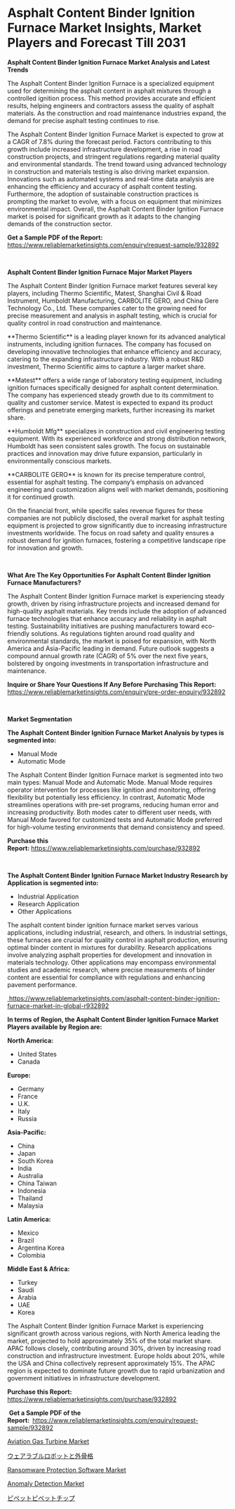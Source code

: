 <p><h1>Asphalt Content Binder Ignition Furnace Market Insights, Market Players and Forecast Till 2031</h1></p><p><strong>Asphalt Content Binder Ignition Furnace Market Analysis and Latest Trends</strong></p>
<p><p>The Asphalt Content Binder Ignition Furnace is a specialized equipment used for determining the asphalt content in asphalt mixtures through a controlled ignition process. This method provides accurate and efficient results, helping engineers and contractors assess the quality of asphalt materials. As the construction and road maintenance industries expand, the demand for precise asphalt testing continues to rise.</p><p>The Asphalt Content Binder Ignition Furnace Market is expected to grow at a CAGR of 7.8% during the forecast period. Factors contributing to this growth include increased infrastructure development, a rise in road construction projects, and stringent regulations regarding material quality and environmental standards. The trend toward using advanced technology in construction and materials testing is also driving market expansion. Innovations such as automated systems and real-time data analysis are enhancing the efficiency and accuracy of asphalt content testing. Furthermore, the adoption of sustainable construction practices is prompting the market to evolve, with a focus on equipment that minimizes environmental impact. Overall, the Asphalt Content Binder Ignition Furnace market is poised for significant growth as it adapts to the changing demands of the construction sector.</p></p>
<p><strong>Get a Sample PDF of the Report:&nbsp;</strong> <a href="https://www.reliablemarketinsights.com/enquiry/request-sample/932892">https://www.reliablemarketinsights.com/enquiry/request-sample/932892</a></p>
<p>&nbsp;</p>
<p><strong>Asphalt Content Binder Ignition Furnace Major Market Players</strong></p>
<p><p>The Asphalt Content Binder Ignition Furnace market features several key players, including Thermo Scientific, Matest, Shanghai Civil & Road Instrument, Humboldt Manufacturing, CARBOLITE GERO, and China Gere Technology Co., Ltd. These companies cater to the growing need for precise measurement and analysis in asphalt testing, which is crucial for quality control in road construction and maintenance.</p><p>**Thermo Scientific** is a leading player known for its advanced analytical instruments, including ignition furnaces. The company has focused on developing innovative technologies that enhance efficiency and accuracy, catering to the expanding infrastructure industry. With a robust R&D investment, Thermo Scientific aims to capture a larger market share.</p><p>**Matest** offers a wide range of laboratory testing equipment, including ignition furnaces specifically designed for asphalt content determination. The company has experienced steady growth due to its commitment to quality and customer service. Matest is expected to expand its product offerings and penetrate emerging markets, further increasing its market share.</p><p>**Humboldt Mfg** specializes in construction and civil engineering testing equipment. With its experienced workforce and strong distribution network, Humboldt has seen consistent sales growth. The focus on sustainable practices and innovation may drive future expansion, particularly in environmentally conscious markets.</p><p>**CARBOLITE GERO** is known for its precise temperature control, essential for asphalt testing. The company’s emphasis on advanced engineering and customization aligns well with market demands, positioning it for continued growth.</p><p>On the financial front, while specific sales revenue figures for these companies are not publicly disclosed, the overall market for asphalt testing equipment is projected to grow significantly due to increasing infrastructure investments worldwide. The focus on road safety and quality ensures a robust demand for ignition furnaces, fostering a competitive landscape ripe for innovation and growth.</p></p>
<p>&nbsp;</p>
<p><strong>What Are The Key Opportunities For Asphalt Content Binder Ignition Furnace Manufacturers?</strong></p>
<p><p>The Asphalt Content Binder Ignition Furnace market is experiencing steady growth, driven by rising infrastructure projects and increased demand for high-quality asphalt materials. Key trends include the adoption of advanced furnace technologies that enhance accuracy and reliability in asphalt testing. Sustainability initiatives are pushing manufacturers toward eco-friendly solutions. As regulations tighten around road quality and environmental standards, the market is poised for expansion, with North America and Asia-Pacific leading in demand. Future outlook suggests a compound annual growth rate (CAGR) of 5% over the next five years, bolstered by ongoing investments in transportation infrastructure and maintenance.</p></p>
<p><strong>Inquire or Share Your Questions If Any Before Purchasing This Report:</strong> <a href="https://www.reliablemarketinsights.com/enquiry/pre-order-enquiry/932892">https://www.reliablemarketinsights.com/enquiry/pre-order-enquiry/932892</a></p>
<p>&nbsp;</p>
<p><strong>Market Segmentation</strong></p>
<p><strong>The Asphalt Content Binder Ignition Furnace Market Analysis by types is segmented into:</strong></p>
<p><ul><li>Manual Mode</li><li>Automatic Mode</li></ul></p>
<p><p>The Asphalt Content Binder Ignition Furnace market is segmented into two main types: Manual Mode and Automatic Mode. Manual Mode requires operator intervention for processes like ignition and monitoring, offering flexibility but potentially less efficiency. In contrast, Automatic Mode streamlines operations with pre-set programs, reducing human error and increasing productivity. Both modes cater to different user needs, with Manual Mode favored for customized tests and Automatic Mode preferred for high-volume testing environments that demand consistency and speed.</p></p>
<p><strong>Purchase this Report:&nbsp;</strong><a href="https://www.reliablemarketinsights.com/purchase/932892">https://www.reliablemarketinsights.com/purchase/932892</a></p>
<p>&nbsp;</p>
<p><strong>The Asphalt Content Binder Ignition Furnace Market Industry Research by Application is segmented into:</strong></p>
<p><ul><li>Industrial Application</li><li>Research Application</li><li>Other Applications</li></ul></p>
<p><p>The asphalt content binder ignition furnace market serves various applications, including industrial, research, and others. In industrial settings, these furnaces are crucial for quality control in asphalt production, ensuring optimal binder content in mixtures for durability. Research applications involve analyzing asphalt properties for development and innovation in materials technology. Other applications may encompass environmental studies and academic research, where precise measurements of binder content are essential for compliance with regulations and enhancing pavement performance.</p></p>
<p><a href="https://www.reliablemarketinsights.com/asphalt-content-binder-ignition-furnace-market-in-global-r932892">&nbsp;https://www.reliablemarketinsights.com/asphalt-content-binder-ignition-furnace-market-in-global-r932892</a></p>
<p><strong>In terms of Region, the Asphalt Content Binder Ignition Furnace Market Players available by Region are:</strong></p>
<p>
    <p> <strong> North America: </strong>
        <ul>
            <li>United States</li>
            <li>Canada</li>
        </ul>
        </p> 
    <p> <strong> Europe: </strong>
        <ul>
            <li>Germany</li>
            <li>France</li>
            <li>U.K.</li>
            <li>Italy</li>
            <li>Russia</li>
        </ul>
        </p> 
    <p> <strong> Asia-Pacific: </strong>
        <ul>
            <li>China</li>
            <li>Japan</li>
            <li>South Korea</li>
            <li>India</li>
            <li>Australia</li>
            <li>China Taiwan</li>
            <li>Indonesia</li>
            <li>Thailand</li>
            <li>Malaysia</li>
        </ul>
        </p> 
    <p> <strong> Latin America: </strong>
        <ul>
            <li>Mexico</li>
            <li>Brazil</li>
            <li>Argentina Korea</li>
            <li>Colombia</li>
        </ul>
        </p> 
    <p> <strong> Middle East & Africa: </strong>
        <ul>
            <li>Turkey</li>
            <li>Saudi</li>
            <li>Arabia</li>
            <li>UAE</li>
            <li>Korea</li>
        </ul>
    </p>
    </p>
<p><p>The Asphalt Content Binder Ignition Furnace Market is experiencing significant growth across various regions, with North America leading the market, projected to hold approximately 35% of the total market share. APAC follows closely, contributing around 30%, driven by increasing road construction and infrastructure investment. Europe holds about 20%, while the USA and China collectively represent approximately 15%. The APAC region is expected to dominate future growth due to rapid urbanization and government initiatives in infrastructure development.</p></p>
<p><strong>Purchase this Report: </strong><a href="https://www.reliablemarketinsights.com/purchase/932892">https://www.reliablemarketinsights.com/purchase/932892</a></p>
<p>&nbsp;<strong>Get a Sample PDF of the Report:&nbsp;&nbsp;</strong><a href="https://www.reliablemarketinsights.com/enquiry/request-sample/932892">https://www.reliablemarketinsights.com/enquiry/request-sample/932892</a></p>
<p><strong></strong></p>
<p><p><a href="https://medium.com/@natoshajacobsk69/what-is-aviation-gas-turbine-market-5fe48a9d5046">Aviation Gas Turbine Market</a></p><p><a href="https://medium.com/@emmittkutch2023/wearable-robots-and-exoskeletons-market-%E3%81%AF-%E3%82%B3%E3%82%B9%E3%83%88%E7%AE%A1%E7%90%86%E3%81%A8%E5%8A%B9%E7%8E%87%E5%90%91%E4%B8%8A%E3%82%92%E5%84%AA%E5%85%88%E3%81%97%E3%81%BE%E3%81%99-%E3%81%95%E3%82%89%E3%81%AB-%E5%A0%B1%E5%91%8A%E6%9B%B8%E3%81%AF%E5%B8%82%E5%A0%B4%E3%81%AE%E9%9C%80%E8%A6%81%E9%9D%A2%E3%81%A8%E4%BE%9B%E7%B5%A6%E9%9D%A2%E3%81%AE%E4%B8%A1%E6%96%B9%E3%82%92%E3%82%AB%E3%83%90%E3%83%BC%E3%81%97%E3%81%A6%E3%81%84%E3%81%BE%E3%81%99-ac96dcbea04c">ウェアラブルロボットと外骨格</a></p><p><a href="https://www.linkedin.com/pulse/unveiling-market-trends-global-ransomware-protection-software-wa9ef?trackingId=pAnenI8hT3iaqrFoYK3U2A%3D%3D">Ransomware Protection Software Market</a></p><p><a href="https://www.linkedin.com/pulse/market-trends-global-anomaly-detection-forecast-analysis-0hbnf?trackingId=r%2BN5l68xTfGk2DXnrA16Cw%3D%3D">Anomaly Detection Market</a></p><p><a href="https://medium.com/@emmittkutch2023/pipette-pipette-tips-market-%E3%81%AF-%E3%82%B3%E3%82%B9%E3%83%88%E7%AE%A1%E7%90%86%E3%81%A8%E5%8A%B9%E7%8E%87%E5%90%91%E4%B8%8A%E3%82%92%E5%84%AA%E5%85%88%E3%81%97%E3%81%BE%E3%81%99-%E3%81%95%E3%82%89%E3%81%AB-%E5%A0%B1%E5%91%8A%E6%9B%B8%E3%81%AF%E5%B8%82%E5%A0%B4%E3%81%AE%E9%9C%80%E8%A6%81%E9%9D%A2%E3%81%A8%E4%BE%9B%E7%B5%A6%E9%9D%A2%E3%81%AE%E4%B8%A1%E6%96%B9%E3%82%92%E3%82%AB%E3%83%90%E3%83%BC%E3%81%97%E3%81%A6%E3%81%84%E3%81%BE%E3%81%99-pipette-pipette-c37a801754cb">ピペットピペットチップ</a></p></p>